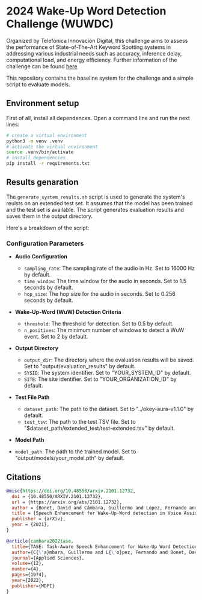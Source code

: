 # 2024 Wake-Up Word Detection Challenge (WUWDC)

Organized by Telefónica Innovación Digital, this challenge aims to assess the performance of State-of-The-Art Keyword Spotting systems in addressing various industrial needs such as accuracy, inference delay, computational load, and energy efficiency. Further information of the challenge can be found [here](https://catedrartve.unizar.es/wuwdc2024.html)


This repository contains the baseline system for the challenge and a simple script to evaluate models.


## Environment setup

First of all, install all dependences. Open a command line and run the next lines:

``` bash
# create a virtual environment
python3 -m venv .venv
# activate the virtual environment
source .venv/bin/activate
# install dependencies
pip install -r requirements.txt
```

## Results genaration

The `generate_system_results.sh` script is used to generate the system's reulsts on an extended test set. It assumes that the model has been trained and the test set is available. The script generates evaluation results and saves them in the output directory.

Here's a breakdown of the script:

### Configuration Parameters

- **Audio Configuration**
  - `sampling_rate`: The sampling rate of the audio in Hz. Set to 16000 Hz by default.
  - `time_window`: The time window for the audio in seconds. Set to 1.5 seconds by default.
  - `hop_size`: The hop size for the audio in seconds. Set to 0.256 seconds by default.

- **Wake-Up-Word (WuW) Detection Criteria**
  - `threshold`: The threshold for detection. Set to 0.5 by default.
  - `n_positives`: The minimum number of windows to detect a WuW event. Set to 2 by default.

- **Output Directory**
  - `output_dir`: The directory where the evaluation results will be saved. Set to "output/evaluation_results" by default.
  - `SYSID`: The system identifier. Set to "YOUR_SYSTEM_ID" by default.
  - `SITE`: The site identifier. Set to "YOUR_ORGANIZATION_ID" by default.

- **Test File Path**
  - `dataset_path`: The path to the dataset. Set to "../okey-aura-v1.1.0" by default.
  - `test_tsv`: The path to the test TSV file. Set to "$dataset_path/extended_test/test-extended.tsv" by default.

- **Model Path**
- `model_path`: The path to the trained model. Set to "output/models/your_model.pth" by default.

## Citations

```bibtex
@misc{https://doi.org/10.48550/arxiv.2101.12732,
  doi = {10.48550/ARXIV.2101.12732},
  url = {https://arxiv.org/abs/2101.12732},
  author = {Bonet, David and Cámbara, Guillermo and López, Fernando and Gómez, Pablo and Segura, Carlos and Luque, Jordi},
  title = {Speech Enhancement for Wake-Up-Word detection in Voice Assistants},
  publisher = {arXiv},
  year = {2021},
}

@article{cambara2022tase,
  title={TASE: Task-Aware Speech Enhancement for Wake-Up Word Detection in Voice Assistants},
  author={C{\'a}mbara, Guillermo and L{\'o}pez, Fernando and Bonet, David and G{\'o}mez, Pablo and Segura, Carlos and Farr{\'u}s, Mireia and Luque, Jordi},
  journal={Applied Sciences},
  volume={12},
  number={4},
  pages={1974},
  year={2022},
  publisher={MDPI}
}

```




